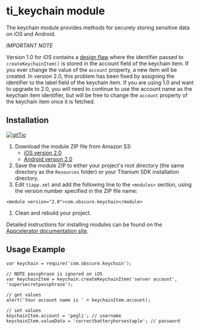 ti_keychain module
==================

The keychain module provides methods for securely storing sensitive data on iOS and Android.

*IMPORTANT NOTE*

Version 1.0 for iOS contains a [design flaw](https://github.com/pegli/ti_keychain/issues/5)
where the identifier passed to `createKeychainItem()` is stored in the account field of the
keychain item.  If you ever change the value of the `account` property, a new item will be
created.  In version 2.0, this problem has been fixed by assigning the identifier to the
label field of the keychain item.  If you are using 1.0 and want to upgrade to 2.0, you
will need to continue to use the account name as the keychain item identifier, but will be
free to change the `account` property of the keychain item once it is fetched.

Installation
------------

[![gitTio](http://gitt.io/badge.png)](http://gitt.io/component/com.obscure.keychain)

1. Download the module ZIP file from Amazon S3:
    * [iOS version 2.0](https://pegli.github.s3.amazonaws.com/com.obscure.keychain-iphone-2.0.zip)
    * [Android version 2.0](https://pegli.github.s3.amazonaws.com/com.obscure.keychain-android-2.0.zip)
2. Save the module ZIP to either your project's root directory (the same directory as the 
   `Resources` folder) or your Titanium SDK installation directory.
1. Edit `tiapp.xml` and add the following line to the `<modules>` section, using the version number 
   specified in the ZIP file name:
```
<module version="2.0">com.obscure.keychain</module>
```
1. Clean and rebuild your project.

Detailed instructions for installing modules can be found on the
[Appcelerator documentation site](http://docs.appcelerator.com/titanium/latest/#!/guide/Using_a_Module).

Usage Example
-------------

    var keychain = require('com.obscure.keychain');

    // NOTE passphrase is ignored on iOS
    var keychainItem = keychain.createKeychainItem('server account', 'supersecretpassphrase');

    // get values
    alert('Your account name is ' + keychainItem.account);

    // set values
    keychainItem.account = 'pegli'; // username
    keychainItem.valueData = 'correctbatteryhorsestaple'; // password

